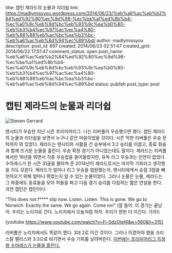 title: 캡틴 제라드의 눈물과 리더쉽
link: https://madlymissyou.wordpress.com/2014/06/23/%eb%a6%ac%eb%b2%84%ed%92%80%ec%9d%98-%ec%ba%a1%ed%8b%b4-%ec%a0%9c%eb%9d%bc%eb%93%9c%ea%b0%80-%eb%b3%b4%ec%97%ac%ec%a4%80-%eb%88%88%eb%ac%bc%ea%b3%bc-%eb%a6%ac%eb%8d%94%ec%89%bd/
author: madlymissyou
description: 
post_id: 697
created: 2014/06/23 02:51:47
created_gmt: 2014/06/22 17:51:47
comment_status: open
post_name: %eb%a6%ac%eb%b2%84%ed%92%80%ec%9d%98-%ec%ba%a1%ed%8b%b4-%ec%a0%9c%eb%9d%bc%eb%93%9c%ea%b0%80-%eb%b3%b4%ec%97%ac%ec%a4%80-%eb%88%88%eb%ac%bc%ea%b3%bc-%eb%a6%ac%eb%8d%94%ec%89%bd
status: publish
post_type: post

# 캡틴 제라드의 눈물과 리더쉽

![Steven Gerrard](http://madlymissyou.files.wordpress.com/2014/06/steven-gerrard-008.jpg)

맨시티가 우승한 지난 시즌 프리미어리그. 나는 리버풀이 우승했으면 했다. 캡틴 제라드의 눈물과 리더쉽을 보면서 누구나 같은 마음이었을 것이다. 시즌 막판 리버풀은 우승 문턱까지 와 있었다. 제라드는 맨시티와 사활을 건 승부에서 3:2 승리를 이끌고, 종료 휘슬과 함께 뜨거운 눈물을 흘린다. 우승 확정 경기가 아니었는데도 말이다. 제라드는 리버풀에서만 16년을 뛰면서 각종 우승컵을 들어올렸지만, 유독 리그 우승과는 인연이 없었다. 수아레스가 한 시즌 31골을 몰아쳐 준 2014년이 제라드로서는 마지막 기회라고 생각했을 지도 모른다. 제라드가 얼마나 리그 우승을 염원했는지, 맨시티에게서 승점 3점을 빼앗아오기 위해 얼마나 뛰었는지 알 수 있는 눈물이었다. 그러나 눈물은 눈물, 제라드는 그 와중에도 동료들을 모아 허들을 짜고 다음 경기 승리를 다짐하는 짧은 연설을 한다. 과연 캡틴은 캡틴이다. 

"This does not f**** slip now. Listen. Listen. This is gone. We go to Norwich. Exactly the same. We go again. Come on!” (잘 들어. 이 경기는 끝났어. 우리는 노리치로 간다. 노리치에서 오늘처럼 하자. 우리가 한번 더 이긴다. 가자!)

[youtube https://www.youtube.com/watch?v=Fi-SdzOlef4&w=560&h=315]

리버풀은 노리치에서도 똑같이 했다. 3대 2로 이긴 것이다. 그러나 이겼어야 했을 크리스탈 팰리스와 3:3으로 비기면서 우승 기회를 날려버린다. [이번에는 프리미어리그 득점왕 수아레스가 눈물을 흘린다.](http://tvshowdictionary.tistory.com/2709)